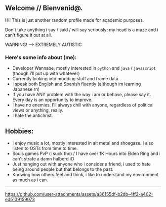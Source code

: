 ## Welcome // Bienvenid@.

Hi! This is just another random profile made for academic purposes.

Don't take anything i say / said / will say seriously; my head is a maze and i can't figure it out at all.

WARNING! --> EXTREMELY AUTISTIC

### [&#x200B;](#)Here's some info about (me):

* Developer Wannabe, mostly interested in `python` and `java` / `javascript` (though i'll put up with whatever)
* Currently looking into modding stuff and frame data.
* I speak both English and Spanish fluently (although im learning Japanese rn)
* If you have ANY problem with the way i am or behave, please say it. Every day is an opportunity to improve.
* I have no enemies. I'll always chill with anyone, regardless of political views or anything, really.
* I hate the antichrist.

## Hobbies:

* I enjoy music a lot, mostly interested in alt metal and shoegaze. I also listen to OSTs from time to time.
* Souls games PvP (i suck tho) / I have over 1K Hours into Elden Ring and i can't strafe a damn halberd :D
* Just hanging out with anyone who i consider a friend, i used to hate being around people but that belongs to the past.
* Knowing how others feel and think, i like to understand my environment as much as i can.

-----------------------------------------------------------

https://github.com/user-attachments/assets/a36155df-b2db-4ff2-a402-ed5139159073

